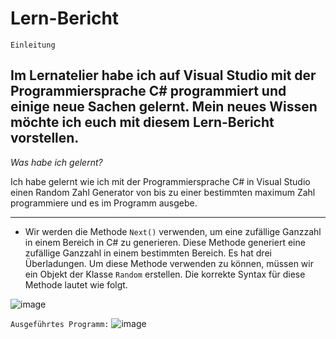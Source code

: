 # Lern-Bericht

`Einleitung`

Im Lernatelier habe ich auf Visual Studio mit der Programmiersprache C# programmiert und einige neue Sachen gelernt. Mein neues Wissen möchte ich euch mit diesem Lern-Bericht vorstellen.
-------------------------------------------------------------------------------------------------------------------------------------------------------------------------

*Was habe ich gelernt?*

Ich habe gelernt wie ich mit der Programmiersprache C# in Visual Studio einen Random Zahl Generator von bis zu einer bestimmten maximum Zahl programmiere und es im Programm ausgebe.

-------------------------------------------------------------------------------------------------------------------------------------------------------------------------


* Wir werden die Methode `Next()` verwenden, um eine zufällige Ganzzahl in einem Bereich in C# zu generieren. Diese Methode generiert eine zufällige Ganzzahl in einem bestimmten Bereich. Es hat drei Überladungen. Um diese Methode verwenden zu können, müssen wir ein Objekt der Klasse `Random` erstellen. Die korrekte Syntax für diese Methode lautet wie folgt.

![image](https://user-images.githubusercontent.com/110892641/189845140-cc642fc1-300c-4cbc-9a55-5509becac9fd.png)


`Ausgeführtes Programm:`
![image](https://user-images.githubusercontent.com/110892641/189849238-476b3a44-707a-4e13-93a2-74ce3905b7c7.png)


